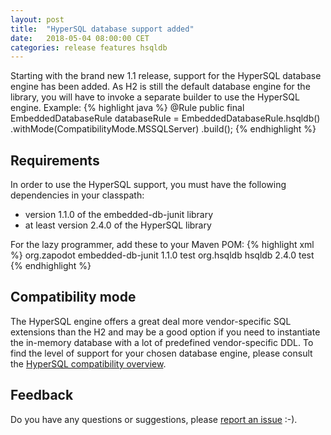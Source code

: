 ```yaml
---
layout: post
title:  "HyperSQL database support added"
date:   2018-05-04 08:00:00 CET
categories: release features hsqldb
---
```

Starting with the brand new 1.1 release, support for the HyperSQL database engine has been added. As H2 is still the default database engine for the library, you will have to invoke a separate builder to use the HyperSQL engine.
Example:
{% highlight java %}
@Rule
public final EmbeddedDatabaseRule databaseRule =
                EmbeddedDatabaseRule.hsqldb()
                                    .withMode(CompatibilityMode.MSSQLServer)
                                    .build();
{% endhighlight %}

## Requirements
In order to use the HyperSQL support, you must have the following dependencies in your classpath:
* version 1.1.0 of the embedded-db-junit library
* at least version 2.4.0 of the HyperSQL library

For the lazy programmer, add these to your Maven POM:
{% highlight xml %}
<dependency>
  <groupId>org.zapodot</groupId>
  <artifactId>embedded-db-junit</artifactId>
  <version>1.1.0</version>
  <scope>test</scope>
</dependency>
<dependency>
  <groupId>org.hsqldb</groupId>
  <artifactId>hsqldb</artifactId>
  <version>2.4.0</version>
  <scope>test</scope>
</dependency>
{% endhighlight %}

## Compatibility mode
The HyperSQL engine offers a great deal more vendor-specific SQL extensions than the H2 and may be a good option if you need to instantiate the in-memory database with a lot of predefined vendor-specific DDL. To find the level of support for your chosen database engine, please consult the [HyperSQL compatibility overview](http://hsqldb.org/doc/2.0/guide/compatibility-chapt.html#coc_compatibility_other).

## Feedback
Do you have any questions or suggestions, please [report an issue](https://github.com/zapodot/embedded-db-junit/issues) :-).
